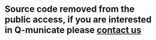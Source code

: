 # Source code removed from the public access, if you are interested in Q-municate please [contact us](https://quickblox.com/enterprise/#get-enterprise)
